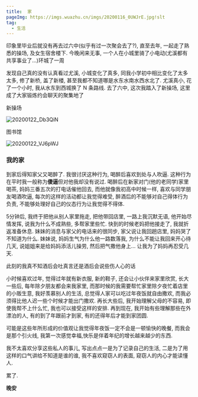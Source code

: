 ```yaml
---
title:  家
pageImg: https://imgs.wuazhu.cn/imgs/20200116_0UWJrE.jpg!slt
tag: 
  - 生活
---
```



印象里毕业后就没有再去过六中(似乎有过一次聚会去了?), 直至去年, 一起走了熟悉的操场, 及女生宿舍楼下. 今晚闲来无事, 一个人在小城里骑了小电动(尤溪都有共享事业了...)环城了一周
<!-- more -->

发现自己真的没有认真看过尤溪, 小城变化了真多, 同我小学初中相比变化了太多太多, 修了新桥, 盖了新楼, 甚至我都不知道哪是水东水南水西水北了. 尤溪真小, 花了一个小时, 我从水东到西城换了 N 条路线. 去了六中, 这次我踏入了新操场, 这里成了大家锻炼约会聊天的聚集地了


新操场

![20200122_Db3QiN](https://imgs.wuazhu.cn/imgs/20200122_Db3QiN.jpg)


图书馆

![20200122_VJ6pWJ](https://imgs.wuazhu.cn/imgs/20200122_VJ6pWJ.jpg) 

### 我的家

到家后得知家父又喝醉了. 我很讨厌这种行为, 喝醉后喜欢到处与人吹逼. 这种行为在平时我一般称为**傻逼**但对他我却没有说过.
喝醉后在新家对门(他的老同学)家里喝茶, 妈妈三番五次的打电话催他回去, 而他就像我初高中时候一样, 喜欢与同学朋友喝酒吹逼, 每次的这样的活动都让我觉得难受, 醉酒后的不能够对自己得体行为负责, 不能够处理好自己的仪态行为让我觉得不得体.

5分钟后, 我终于把他从别人家里拖走, 把他带回店里, 一路上我沉默无语, 他开始尽情发挥, 说我为什么不成熟些, 多帮家里些忙. 快到的时候老妈把他接走了, 我就折返准备休息.  妹妹的消息与家父的电话来的很同步, 家父说让我回趟店里, 妈妈哭了不知道为什么. 妹妹说, 妈妈生气为什么他一路数落我, 为什么不能让我回来开心待几天, 说姐姐来是给妈妈添活儿操劳, 然后把气撒他身上... 让我为了妈妈再忍受几天. 

此刻的我真不知酒后会吐真言还是酒后会说些伤人心的话

小时候喜欢过年, 觉得过年就有新衣服, 新的鞋子, 还会让小伙伴来家里欣赏, 长大一些后, 每年除夕朋友都会来我家里, 而那时候的我需要帮忙家里除夕夜忙着店里的小贩生意, 我好羡慕别人的生活, 总觉得人家可以吃过年夜饭就自由撒欢, 而我必须得比他人迟一些个时候才能出门撒欢. 再长大些后, 我开始理解父母的不容易, 即使我帮不上什么忙, 我也可以接受这样的安排. 再到现在, 我开始有些理解那些在外漂泊的人, 有的到了年跟前才到家, 有的还得年后才能到家团圆. 

可能是这些年所形成的价值观让我觉得年夜饭一定不会是一顿愉快的晚餐, 而我会是那个引火线, 我第一次感觉幸福,快乐是伴着年纪的增长越来越少的东西.

我不太喜欢分享这些私人的事儿, 写出点点一是为了记录自己的生活, 二是为了用这样的口气讲给不知道是谁的谁, 我不喜欢窥窃人的表面, 窥窃人的内心才能读懂人.

累了.

**晚安**